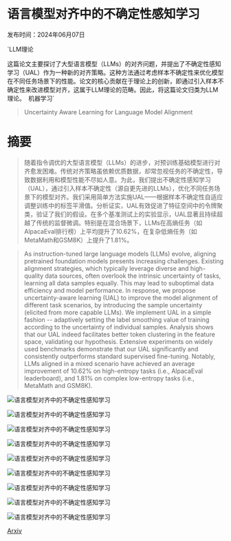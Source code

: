 # 语言模型对齐中的不确定性感知学习

发布时间：2024年06月07日

`LLM理论

这篇论文主要探讨了大型语言模型（LLMs）的对齐问题，并提出了不确定性感知学习（UAL）作为一种新的对齐策略。这种方法通过考虑样本不确定性来优化模型在不同任务场景下的性能。论文的核心贡献在于理论上的创新，即通过引入样本不确定性来改进模型对齐，这属于LLM理论的范畴。因此，将这篇论文归类为LLM理论。` `机器学习`

> Uncertainty Aware Learning for Language Model Alignment

# 摘要

> 随着指令调优的大型语言模型（LLMs）的进步，对预训练基础模型进行对齐愈发困难。传统对齐策略虽依赖优质数据，却常忽视任务的不确定性，导致数据利用和模型性能不尽如人意。为此，我们提出不确定性感知学习（UAL），通过引入样本不确定性（源自更先进的LLMs），优化不同任务场景下的模型对齐。我们采用简单方法实施UAL——根据样本不确定性自适应调整训练中的标签平滑值。分析证实，UAL有效促进了特征空间中的令牌聚类，验证了我们的假设。在多个基准测试上的实验显示，UAL显著且持续超越了传统的监督微调。特别是在混合场景下，LLMs在高熵任务（如AlpacaEval排行榜）上平均提升了10.62%，在复杂低熵任务（如MetaMath和GSM8K）上提升了1.81%。

> As instruction-tuned large language models (LLMs) evolve, aligning pretrained foundation models presents increasing challenges. Existing alignment strategies, which typically leverage diverse and high-quality data sources, often overlook the intrinsic uncertainty of tasks, learning all data samples equally. This may lead to suboptimal data efficiency and model performance. In response, we propose uncertainty-aware learning (UAL) to improve the model alignment of different task scenarios, by introducing the sample uncertainty (elicited from more capable LLMs). We implement UAL in a simple fashion -- adaptively setting the label smoothing value of training according to the uncertainty of individual samples. Analysis shows that our UAL indeed facilitates better token clustering in the feature space, validating our hypothesis. Extensive experiments on widely used benchmarks demonstrate that our UAL significantly and consistently outperforms standard supervised fine-tuning. Notably, LLMs aligned in a mixed scenario have achieved an average improvement of 10.62\% on high-entropy tasks (i.e., AlpacaEval leaderboard), and 1.81\% on complex low-entropy tasks (i.e., MetaMath and GSM8K).

![语言模型对齐中的不确定性感知学习](../../../paper_images/2406.04854/x1.png)

![语言模型对齐中的不确定性感知学习](../../../paper_images/2406.04854/x2.png)

![语言模型对齐中的不确定性感知学习](../../../paper_images/2406.04854/x3.png)

![语言模型对齐中的不确定性感知学习](../../../paper_images/2406.04854/x4.png)

![语言模型对齐中的不确定性感知学习](../../../paper_images/2406.04854/x5.png)

![语言模型对齐中的不确定性感知学习](../../../paper_images/2406.04854/x6.png)

![语言模型对齐中的不确定性感知学习](../../../paper_images/2406.04854/x7.png)

![语言模型对齐中的不确定性感知学习](../../../paper_images/2406.04854/x8.png)

![语言模型对齐中的不确定性感知学习](../../../paper_images/2406.04854/x9.png)

[Arxiv](https://arxiv.org/abs/2406.04854)